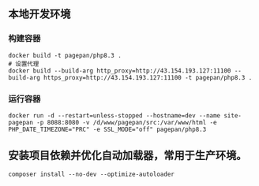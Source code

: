 ## 本地开发环境

### 构建容器
```text
docker build -t pagepan/php8.3 .
# 设置代理
docker build --build-arg http_proxy=http://43.154.193.127:11100 --build-arg https_proxy=http://43.154.193.127:11100 -t pagepan/php8.3 .
```
### 运行容器
```text
docker run -d --restart=unless-stopped --hostname=dev --name site-pagepan -p 8088:8080 -v /d/www/pagepan/src:/var/www/html -e PHP_DATE_TIMEZONE="PRC" -e SSL_MODE="off" pagepan/php8.3
```

## 安装项目依赖并优化自动加载器，常用于生产环境。
```text
composer install --no-dev --optimize-autoloader
```